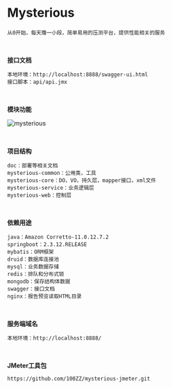 # Mysterious
```
从0开始，每天撸一小段，简单易用的压测平台，提供性能相关的服务
```
<br> 

**接口文档**
```
本地环境：http://localhost:8888/swagger-ui.html
接口脚本：api/api.jmx
```
<br>

**模块功能**
<br>

![mysterious](https://user-images.githubusercontent.com/95963615/165306143-6945718e-b7b5-42d9-b104-0f50623e49bd.png)

<br>

**项目结构**
```
doc：部署等相关文档
mysterious-common：公用类，工具
mysterious-core：DO，VO，持久层，mapper接口，xml文件
mysterious-service：业务逻辑层
mysterious-web：控制层
```
<br> 

**依赖用途**
```
java：Amazon Corretto-11.0.12.7.2
springboot：2.3.12.RELEASE
mybatis：ORM框架
druid：数据库连接池
mysql：业务数据存储
redis：排队和分布式锁
mongodb：保存结构体数据
swagger：接口文档
nginx：报告预览读取HTML目录
```
<br> 

**服务端域名**
```
本地环境：http://localhost:8888/
```
<br>

**JMeter工具包**
```
https://github.com/100ZZ/mysterious-jmeter.git
```
